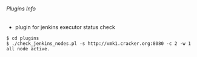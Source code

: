 ###### Plugins Info

* plugin for jenkins executor status check
```
$ cd plugins
$ ./check_jenkins_nodes.pl -s http://vmk1.cracker.org:8080 -c 2 -w 1
all node active. 
```
